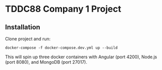 # TDDC88 Company 1 Project

## Installation
Clone project and run:
```
docker-compose -f docker-compose.dev.yml up --build
```

This will spin up three docker containers with Angular (port 4200), Node.js (port 8080), and MongoDB (port 27017).

